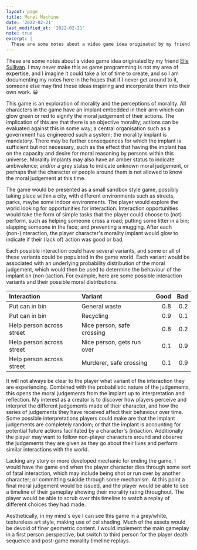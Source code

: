 ```yaml
---
layout: page
title: Moral Machine
date: '2022-02-21'
last_modified_at: '2022-02-21'
note: true
excerpt: |
  These are some notes about a video game idea originated by my friend [Elle Sullivan](http://thecreativeperiod.com/elle/index.html). I may never make this as game programming is not my area of expertise, and I imagine it could take a lot of time to create, and so I am documenting my notes here in the hopes that if I never get around to it, someone else may find these ideas inspiring and incorporate them into their own work. 😀
---
```


These are some notes about a video game idea originated by my friend [Elle Sullivan](http://thecreativeperiod.com/elle/index.html). I may never make this as game programming is not my area of expertise, and I imagine it could take a lot of time to create, and so I am documenting my notes here in the hopes that if I never get around to it, someone else may find these ideas inspiring and incorporate them into their own work. 😀

This game is an exploration of morality and the perceptions of morality. All characters in the game have an implant embedded in their arm which can glow green or red to signify the moral judgement of their actions. The implication of this are that there is an objective morality; actions can be evaluated against this in some way; a central organisation such as a government has engineered such a system; the morality implant is mandatory. There may be further consequences for which the implant is sufficient but not necessary, such as the effect that having the implant has on the capacity and desire for moral reasoning by persons within this universe. Morality implants may also have an amber status to indicate ambivalence; and/or a grey status to indicate unknown moral judgement, or perhaps that the character or people around them is not allowed to know the moral judgement at this time.

The game would be presented as a small sandbox style game, possibly taking place within a city, with different environments such as streets, parks, maybe some indoor environments. The player would explore the world looking for opportunities for interaction. Interaction opportunities would take the form of simple tasks that the player could choose to (not) perform, such as helping someone cross a road; putting some litter in a bin; slapping someone in the face; and preventing a mugging. After each (non-)interaction, the player character's morality implant would glow to indicate if their (lack of) action was good or bad.

Each possible interaction could have several variants, and some or all of these variants could be populated in the game world. Each variant would be associated with an underlying probability distribution of the moral judgement, which would then be used to determine the behaviour of the implant on (non-)action. For example, here are some possible interaction variants and their possible moral distributions.

| Interaction                | Variant                        | Good | Bad |
|:---------------------------|:-------------------------------|-----:|----:|
| Put can in bin             | General waste                  | 0.8  | 0.2 |
| Put can in bin             | Recycling                      | 0.9  | 0.1 |
| Help person across street  | Nice person, safe crossing     | 0.8  | 0.2 |
| Help person across street  | Nice person, gets run over     | 0.1  | 0.9 |
| Help person across street  | Murderer, safe crossing        | 0.1  | 0.9 |

It will not always be clear to the player what variant of the interaction they are experiencing. Combined with the probabilistic nature of the judgements, this opens the moral judgements from the implant up to interpretation and reflection. My interest as a creator is to discover how players perceive and interpret the different judgements made of their character, and how the series of judgements they have received affect their behaviour over time. Some possible interpretations players could make are that the implant judgements are completely random; or that the implant is accounting for potential future actions facilitated by a character's (in)action. Additionally the player may want to follow non-player characters around and observe the judgements they are given as they go about their lives and perform similar interactions with the world.

Lacking any story or more developed mechanic for ending the game, I would have the game end when the player character dies through some sort of fatal interaction, which may include being shot or run over by another character; or committing suicide through some mechanism. At this point a final moral judgement would be issued, and the player would be able to see a timeline of their gameplay showing their morality rating throughout. The player would be able to scrub over this timeline to watch a replay of different choices they had made.

Aesthetically, in my mind's eye I can see this game in a grey/white, textureless art style, making use of cel shading. Much of the assets would be devoid of finer geometric content. I would implement the main gameplay in a first person perspective, but switch to third person for the player death sequence and post-game morality timeline replays.
